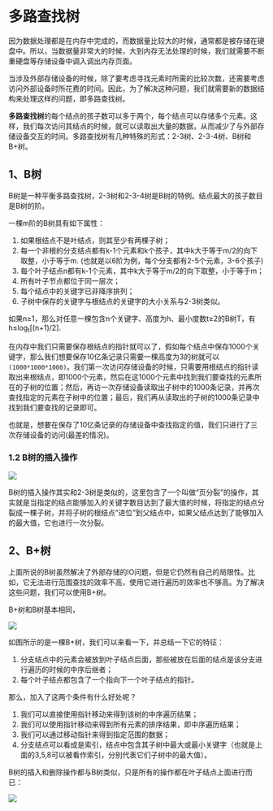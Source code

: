 # 多路查找树

因为数据处理都是在内存中完成的，而数据量比较大的时候，通常都是被存储在硬盘中。所以，当数据量非常大的时候，大到内存无法处理的时候，我们就需要不断重硬盘等存储设备中调入调出内存页面。

当涉及外部存储设备的时候，除了要考虑寻找元素时所需的比较次数，还需要考虑访问外部设备时所花费的时间。因此，为了解决这种问题，我们就需要新的数据结构来处理这样的问题，即多路查找树。

**多路查找树**的每个结点的孩子数可以多于两个，每个结点可以存储多个元素。这样，我们每次访问其结点的时候，就可以读取出大量的数据，从而减少了与外部存储设备交互的时间。多路查找树有几种特殊的形式：2-3树、2-3-4树、B树和B+树。

## 1、B树

B树是一种平衡多路查找树，2-3树和2-3-4树是B树的特例。结点最大的孩子数目是B树的阶。

一棵m阶的B树具有如下属性：

1. 如果根结点不是叶结点，则其至少有两棵子树；
2. 每一个非根的分支结点都有k-1个元素和k个孩子，其中k大于等于m/2的向下取整，小于等于m. (也就是以6阶为例，每个分支都有2-5个元素，3-6个孩子)
3. 每个叶子结点n都有k-1个元素，其中k大于等于m/2的向下取整，小于等于m；
4. 所有叶子节点都位于同一层次；
5. 每个结点中的关键字已非降序排列；
6. 子树中保存的关键字与根结点的关键字的大小关系与2-3树类似。

如果n≥1，那么对任意一棵包含n个关键字、高度为h、最小度数t≥2的B树T，有h≤log<sub>t</sub>[(n+1)/2].

在内存中我们只需要保存根结点的指针就可以了，假如每个结点中保存1000个关键字，那么我们想要保存10亿条记录只需要一棵高度为3的树就可以`(1000*1000*1000)`。我们第一次访问存储设备的时候，只需要用根结点的指针读取出来根结点，即1000个元素，然后在这1000个元素中找到我们要查找的元素所在的子树的位置；然后，再访一次存储设备读取出子树中的1000条记录，并再次查找指定的元素在子树中的位置；最后，我们再从读取出的子树的1000条记录中找到我们要查找的记录即可。

也就是，想要在保存了10亿条记录的存储设备中查找指定的值，我们只进行了三次存储设备的访问(最差的情况)。

### 1.2 B树的插入操作

![](http://files.cnblogs.com/yangecnu/btreebuild.gif)

B树的插入操作其实和2-3树是类似的，这里包含了一个叫做“页分裂”的操作，其实就是当指定的结点能够加入的关键字数目达到了最大值的时候，将指定的结点分裂成一棵子树，并将子树的根结点“进位”到父结点中，如果父结点达到了能够加入的最大值，它也进行一次分裂。

## 2、B+树

上面所说的B树虽然解决了外部存储的IO问题，但是它仍然有自己的局限性。比如，它无法进行范围查找的效率不高，使用它进行遍历的效率也不够高。为了解决这些问题，我们可以使用B+树。

B+树和B树基本相同，

![](http://upload.ouliu.net/i/20171027220415yjajj.png)

如图所示的是一棵B+树，我们可以来看一下，并总结一下它的特征：

1. 分支结点中的元素会被放到叶子结点后面，那些被放在后面的结点是该分支进行遍历的时候的中序后继者；
2. 每个叶子结点都包含了一个指向下一个叶子结点的指针。

那么，加入了这两个条件有什么好处呢？

1. 我们可以直接使用指针移动来得到该树的中序遍历结果；
2. 我们可以使用指针移动来得到所有元素的排序结果，即中序遍历结果；
3. 我们可以通过移动指针来得到指定范围的数据；
4. 分支结点可以看成是索引，结点中包含其子树中最大或最小关键字（也就是上面的3,5,8可以被看作索引，分别代表它们子树中的最大值）。

B树的插入和删除操作都与B树类似，只是所有的操作都在叶子结点上面进行而已：

![](http://files.cnblogs.com/yangecnu/Bplustreebuild.gif)

